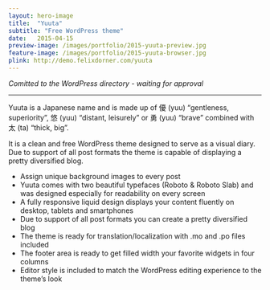 ```yaml
---
layout: hero-image
title:  "Yuuta"
subtitle: "Free WordPress theme"
date:   2015-04-15
preview-image: /images/portfolio/2015-yuuta-preview.jpg
feature-image: /images/portfolio/2015-yuuta-browser.jpg
plink: http://demo.felixdorner.com/yuuta
---
```


*Comitted to the WordPress directory - waiting for approval*

<hr>

Yuuta is a Japanese name and is made up of 優 (yuu) “gentleness, superiority”, 悠 (yuu) “distant, leisurely” or 勇 (yuu) “brave” combined with 太 (ta) “thick, big”.

It is a clean and free WordPress theme designed to serve as a visual diary. Due to support of all post formats the theme is capable of displaying a pretty diversified blog.

- Assign unique background images to every post
- Yuuta comes with two beautiful typefaces (Roboto & Roboto Slab) and was designed especially for readability on every screen
- A fully responsive liquid design displays your content fluently on desktop, tablets and smartphones
- Due to support of all post formats you can create a pretty diversified blog
- The theme is ready for translation/localization with .mo and .po files included
- The footer area is ready to get filled width your favorite widgets in four columns
- Editor style is included to match the WordPress editing experience to the theme’s look